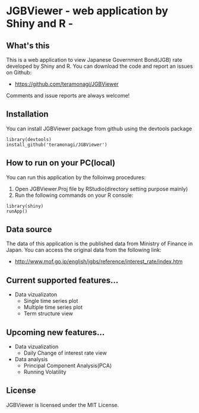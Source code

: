 JGBViewer - web application by Shiny and R - 
=============================================================

## What's this
This is a web application to view Japanese Government Bond(JGB) rate developed by Shiny and R. You can download the code and report an issues on Github:
- https://github.com/teramonagi/JGBViewer

Comments and issue reports are always welcome!

## Installation
You can install JGBViewer package from github using the devtools package

```{r}
library(devtools)
install_github('teramonagi/JGBViewer')
```

## How to run on your PC(local)
You can run this application by the folloinwg procedures:

1. Open JGBViewer.Proj file by RStudio(directory setting purpose mainly)
2. Run the following commands on your R console:
```{r}
library(shiny)
runApp()
```

## Data source
The data of this application is the published data from Ministry of Finance in Japan.
You can access the original data from the following link:
- http://www.mof.go.jp/english/jgbs/reference/interest_rate/index.htm

## Current supported features...
- Data vizualizaton
  - Single time series plot
  - Multiple time series plot
  - Term structure view

## Upcoming new features...
- Data vizualization
  - Daily Change of interest rate view
- Data analysis
  - Principal Component Analysis(PCA)
  - Running Volatility
  
## License
JGBViewer is licensed under the MIT License. 

